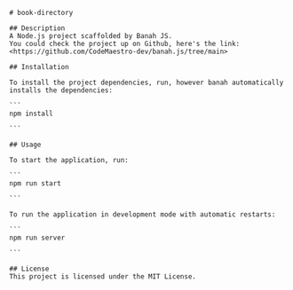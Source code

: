 
    # book-directory

    ## Description
    A Node.js project scaffolded by Banah JS.
    You could check the project up on Github, here's the link: <https://github.com/CodeMaestro-dev/banah.js/tree/main>
        
    ## Installation

    To install the project dependencies, run, however banah automatically installs the dependencies:

    ```
    npm install

    ```

    ## Usage

    To start the application, run:

    ```
    npm run start

    ```

    To run the application in development mode with automatic restarts:

    ```
    npm run server

    ```

    ## License
    This project is licensed under the MIT License.
    